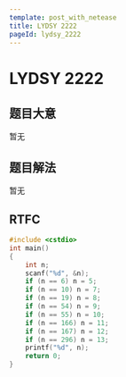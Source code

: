 ```yaml
---
template: post_with_netease
title: LYDSY 2222
pageId: lydsy_2222
---
```


# LYDSY 2222
<span id="poem"></span><script>$(function(){$.ajax('/api/poem?rnd='+Date.now()+Math.random()).done(function(data){$('#poem').text(data);});});</script>
## 题目大意
暂无

## 题目解法
暂无

## RTFC

```cpp
#include <cstdio>
int main()
{
    int n;
    scanf("%d", &n);
    if (n == 6) n = 5;
    if (n == 10) n = 7;
    if (n == 19) n = 8;
    if (n == 54) n = 9;
    if (n == 55) n = 10;
    if (n == 166) n = 11;
    if (n == 167) n = 12;
    if (n == 296) n = 13;
    printf("%d", n);
    return 0;
}
```
<div id="__comment"></div>
